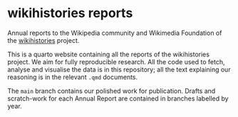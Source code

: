# wikihistories reports

Annual reports to the Wikipedia community and Wikimedia Foundation of the [wikihistories](https://wikihistories.net) project.

This is a quarto website containing all the reports of the wikihistories project. We aim for fully reproducible research. All the code used to fetch, analyse and visualise the data is in this repository; all the text explaining our reasoning is in the relevant `.qmd` documents.

The `main` branch contains our polished work for publication. Drafts and scratch-work for each Annual Report are contained in branches labelled by year.

